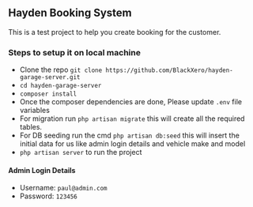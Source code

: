 ## Hayden Booking System

This is a test project to help you create booking for the customer.

### Steps to setup it on local machine

- Clone the repo `git clone https://github.com/BlackXero/hayden-garage-server.git`
- `cd hayden-garage-server`
- `composer install`
- Once the composer dependencies are done, Please update `.env` file variables
- For migration run `php artisan migrate` this will create all the required tables.
- For DB seeding run the cmd `php artisan db:seed` this will insert the initial data for us like admin login details and vehicle make and model
- `php artisan server` to run the project


#### Admin Login Details

- Username: `paul@admin.com`
- Password: `123456`
